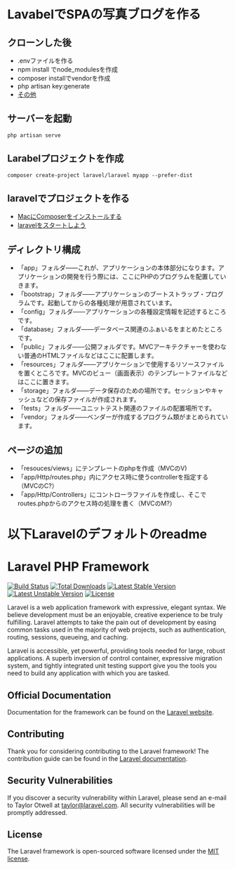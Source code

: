 # LavabelでSPAの写真ブログを作る

## クローンした後
- .envファイルを作る
- npm install でnode_modulesを作成
- composer installでvendorを作成
- php artisan key:generate
- [その他](http://vdeep.net/laravel-git-clone)


## サーバーを起動
~~~
php artisan serve
~~~

## Larabelプロジェクトを作成
~~~
composer create-project laravel/laravel myapp --prefer-dist
~~~

## laravelでプロジェクトを作る
- [MacにComposerをインストールする](http://mawatari.jp/archives/install-composer-in-mac)
- [laravelをスタートしよう](http://libro.tuyano.com/index3?id=11526003)

## ディレクトリ構成
- 「app」フォルダ――これが、アプリケーションの本体部分になります。アプリケーションの開発を行う際には、ここにPHPのプログラムを配置していきます。
- 「bootstrap」フォルダ――アプリケーションのブートストラップ・プログラムです。起動してからの各種処理が用意されています。
- 「config」フォルダ――アプリケーションの各種設定情報を記述するところです。
- 「database」フォルダ――データベース関連のふぁいるをまとめたところです。
- 「public」フォルダ――公開フォルダです。MVCアーキテクチャーを使わない普通のHTMLファイルなどはここに配置します。
- 「resources」フォルダ――アプリケーションで使用するリソースファイルを置くところです。MVCのビュー（画面表示）のテンプレートファイルなどはここに置きます。
- 「storage」フォルダ――データ保存のための場所です。セッションやキャッシュなどの保存ファイルが作成されます。
- 「tests」フォルダ――ユニットテスト関連のファイルの配置場所です。
- 「vendor」フォルダ――ベンダーが作成するプログラム類がまとめられています。


## ページの追加
- 「resouces/views」にテンプレートのphpを作成（MVCのV)
- 「app/Http/routes.php」内にアクセス時に使うcontrollerを指定する（MVCのC?）
- 「app/Http/Controllers」にコントローラファイルを作成し、そこでroutes.phpからのアクセス時の処理を書く（MVCのM?）


# 以下Laravelのデフォルトのreadme

# Laravel PHP Framework

[![Build Status](https://travis-ci.org/laravel/framework.svg)](https://travis-ci.org/laravel/framework)
[![Total Downloads](https://poser.pugx.org/laravel/framework/d/total.svg)](https://packagist.org/packages/laravel/framework)
[![Latest Stable Version](https://poser.pugx.org/laravel/framework/v/stable.svg)](https://packagist.org/packages/laravel/framework)
[![Latest Unstable Version](https://poser.pugx.org/laravel/framework/v/unstable.svg)](https://packagist.org/packages/laravel/framework)
[![License](https://poser.pugx.org/laravel/framework/license.svg)](https://packagist.org/packages/laravel/framework)

Laravel is a web application framework with expressive, elegant syntax. We believe development must be an enjoyable, creative experience to be truly fulfilling. Laravel attempts to take the pain out of development by easing common tasks used in the majority of web projects, such as authentication, routing, sessions, queueing, and caching.

Laravel is accessible, yet powerful, providing tools needed for large, robust applications. A superb inversion of control container, expressive migration system, and tightly integrated unit testing support give you the tools you need to build any application with which you are tasked.

## Official Documentation

Documentation for the framework can be found on the [Laravel website](http://laravel.com/docs).

## Contributing

Thank you for considering contributing to the Laravel framework! The contribution guide can be found in the [Laravel documentation](http://laravel.com/docs/contributions).

## Security Vulnerabilities

If you discover a security vulnerability within Laravel, please send an e-mail to Taylor Otwell at taylor@laravel.com. All security vulnerabilities will be promptly addressed.

## License

The Laravel framework is open-sourced software licensed under the [MIT license](http://opensource.org/licenses/MIT).
